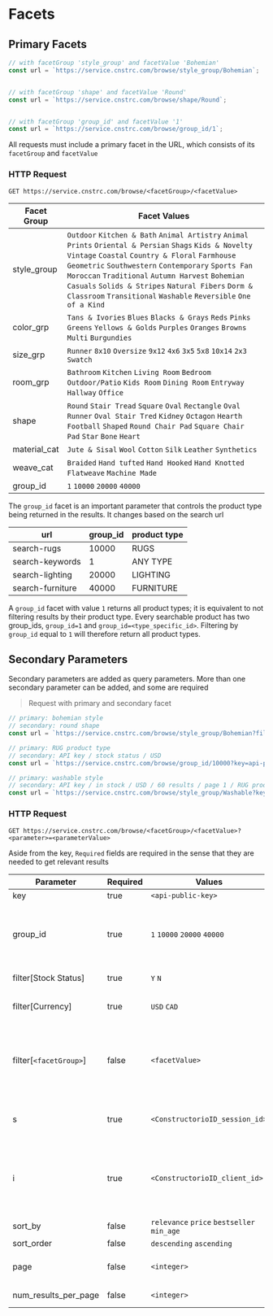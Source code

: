 # Facets

## Primary Facets

```javascript
// with facetGroup 'style_group' and facetValue 'Bohemian'
const url = `https://service.cnstrc.com/browse/style_group/Bohemian`;


// with facetGroup 'shape' and facetValue 'Round'
const url = `https://service.cnstrc.com/browse/shape/Round`;


// with facetGroup 'group_id' and facetValue '1'
const url = `https://service.cnstrc.com/browse/group_id/1`;

```

All requests must include a primary facet in the URL, which consists of its `facetGroup` and `facetValue`

### HTTP Request

`GET https://service.cnstrc.com/browse/<facetGroup>/<facetValue>`

Facet Group | Facet Values
--------- | -------
style_group | `Outdoor` `Kitchen & Bath` `Animal Artistry` `Animal Prints` `Oriental & Persian` `Shags` `Kids & Novelty` `Vintage` `Coastal` `Country & Floral` `Farmhouse` `Geometric` `Southwestern` `Contemporary` `Sports Fan` `Moroccan` `Traditional` `Autumn Harvest` `Bohemian` `Casuals` `Solids & Stripes` `Natural Fibers` `Dorm & Classroom` `Transitional` `Washable` `Reversible` `One of a Kind`
color_grp | `Tans & Ivories` `Blues` `Blacks & Grays` `Reds` `Pinks` `Greens` `Yellows & Golds` `Purples` `Oranges` `Browns` `Multi` `Burgundies`
size_grp | `Runner` `8x10` `Oversize` `9x12` `4x6` `3x5` `5x8` `10x14` `2x3` `Swatch`
room_grp | `Bathroom` `Kitchen` `Living Room` `Bedroom` `Outdoor/Patio` `Kids Room` `Dining Room` `Entryway` `Hallway` `Office`
shape | `Round` `Stair Tread` `Square` `Oval` `Rectangle` `Oval Runner` `Oval Stair Tred` `Kidney` `Octagon` `Hearth` `Football` `Shaped` `Round Chair Pad` `Square Chair Pad` `Star` `Bone` `Heart`
material_cat | `Jute & Sisal` `Wool` `Cotton` `Silk` `Leather` `Synthetics`
weave_cat | `Braided` `Hand tufted` `Hand Hooked` `Hand Knotted` `Flatweave` `Machine Made`
group_id | `1` `10000` `20000` `40000`

The `group_id` facet is an important parameter that controls the product type being returned in the results. It changes based on the search url

url | group_id | product type
--------- | ----------- | -----
search-rugs | 10000 | RUGS
search-keywords | 1 | ANY TYPE
search-lighting | 20000 | LIGHTING
search-furniture | 40000 | FURNITURE

A `group_id` facet with value `1` returns all product types; it is equivalent to not filtering results by their product type. Every searchable product has two group_ids, `group_id=1` and `group_id=<type_specific_id>`. Filtering by `group_id` equal to `1` will therefore return all product types.

## Secondary Parameters

Secondary parameters are added as query parameters. More than one secondary parameter can be added, and some are required

> Request with primary and secondary facet

```javascript
// primary: bohemian style
// secondary: round shape
const url = `https://service.cnstrc.com/browse/style_group/Bohemian?filter[shape]=Round`;

// primary: RUG product type
// secondary: API key / stock status / USD 
const url = `https://service.cnstrc.com/browse/group_id/10000?key=api-public-key&filters[Stock Status]=Y&filters[Currency]=USD`;

// primary: washable style
// secondary: API key / in stock / USD / 60 results / page 1 / RUG product type / sort by relevance / order by descending / cio session #2 / cio user id
const url = `https://service.cnstrc.com/browse/style_group/Washable?key=api-public-key&filters[Stock Status]=Y&filters[Currency]=USD&num_results_per_page=60&page=1&filters[group_id]=10000&sort_by=relevance&sort_order=descending&s=226&i=1130efed-2ad1-1a9b-9414-71e65cfd7f51`;

```

### HTTP Request

`GET https://service.cnstrc.com/browse/<facetGroup>/<facetValue>?<parameter>=<parameterValue>`

<aside class="notice">
Aside from the key, <code>Required</code> fields are required in the sense that they are needed to get relevant results
</aside>

Parameter | Required | Values | Description
--------- | ----------- | ---- | -----
key | true | `<api-public-key>`| API key
group_id | true | `1` `10000` `20000` `40000` | Must be included either as a primary or secondary facet 
filter[Stock Status] | true | `Y` `N` | Stock status of results
filter[Currency] | true | `USD` `CAD` | set to `USD` for .com, set to `CAD` for .ca
filter[`<facetGroup>`] | false | `<facetValue>` | same facetGroup and facetValues listed in primary facets 
s | true | `<ConstructorioID_session_id>` | user-specific session id from cookie
i | true | `<ConstructorioID_client_id>` | user-specific client id from cookie; used to get personalized results
sort_by | false | `relevance` `price` `bestseller` `min_age` | sort by
sort_order | false | `descending` `ascending` | sort order
page | false | `<integer>` | defaults to 1. controls pagination
num_results_per_page | false | `<integer>` | defaults to 60

